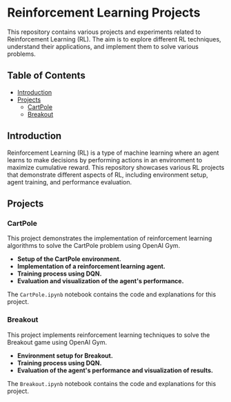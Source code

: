 # Reinforcement Learning Projects

This repository contains various projects and experiments related to Reinforcement Learning (RL). The aim is to explore different RL techniques, understand their applications, and implement them to solve various problems.

## Table of Contents

- [Introduction](#introduction)
- [Projects](#projects)
  - [CartPole](#cartpole)
  - [Breakout](#breakout)

## Introduction

Reinforcement Learning (RL) is a type of machine learning where an agent learns to make decisions by performing actions in an environment to maximize cumulative reward. This repository showcases various RL projects that demonstrate different aspects of RL, including environment setup, agent training, and performance evaluation.

## Projects

### CartPole

This project demonstrates the implementation of reinforcement learning algorithms to solve the CartPole problem using OpenAI Gym.

- **Setup of the CartPole environment.**
- **Implementation of a reinforcement learning agent.**
- **Training process using DQN.**
- **Evaluation and visualization of the agent's performance.**

The `CartPole.ipynb` notebook contains the code and explanations for this project.

### Breakout

This project implements reinforcement learning techniques to solve the Breakout game using OpenAI Gym.

- **Environment setup for Breakout.**
- **Training process using DQN.**
- **Evaluation of the agent's performance and visualization of results.**

The `Breakout.ipynb` notebook contains the code and explanations for this project.

